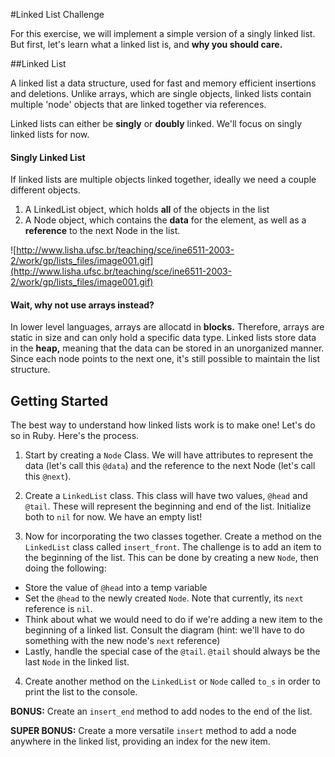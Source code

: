 #Linked List Challenge

For this exercise, we will implement a simple version of a singly linked list. But first, let's learn what a linked list is, and **why you should care.**

##Linked List

A linked list a data structure, used for fast and memory efficient insertions and deletions. Unlike arrays, which are single objects, linked lists contain multiple 'node' objects that are linked together via references.

Linked lists can either be **singly** or **doubly** linked. We'll focus on singly linked lists for now.

#### Singly Linked List

If linked lists are multiple objects linked together, ideally we need a couple different objects.

1. A LinkedList object, which holds **all** of the objects in the list
2. A Node object, which contains the **data** for the element, as well as a **reference** to the next Node in the list.

![http://www.lisha.ufsc.br/teaching/sce/ine6511-2003-2/work/gp/lists_files/image001.gif](http://www.lisha.ufsc.br/teaching/sce/ine6511-2003-2/work/gp/lists_files/image001.gif)

#### Wait, why not use arrays instead?

In lower level languages, arrays are allocatd in **blocks.** Therefore, arrays are static in size and can only hold a specific data type. Linked lists store data in the **heap,** meaning that the data can be stored in an unorganized manner. Since each node points to the next one, it's still possible to maintain the list structure.

## Getting Started

The best way to understand how linked lists work is to make one! Let's do so in Ruby. Here's the process.

1. Start by creating a `Node` Class. We will have attributes to represent the data (let's call this `@data`) and the reference to the next Node (let's call this `@next`).

2. Create a `LinkedList` class. This class will have two values, `@head` and `@tail`. These will represent the beginning and end of the list. Initialize both to `nil` for now. We have an empty list!

3. Now for incorporating the two classes together. Create a method on the `LinkedList` class called `insert_front`. The challenge is to add an item to the beginning of the list. This can be done by creating a new `Node`, then doing the following:

* Store the value of `@head` into a temp variable
* Set the `@head` to the newly created `Node`. Note that currently, its `next` reference is `nil`.
* Think about what we would need to do if we're adding a new item to the beginning of a linked list. Consult the diagram (hint: we'll have to do something with the new node's `next` reference)
* Lastly, handle the special case of the `@tail`. `@tail` should always be the last `Node` in the linked list.

4. Create another method on the `LinkedList` or `Node` called `to_s` in order to print the list to the console.

**BONUS:** Create an `insert_end` method to add nodes to the end of the list.

**SUPER BONUS:** Create a more versatile `insert` method to add a node anywhere in the linked list, providing an index for the new item.
